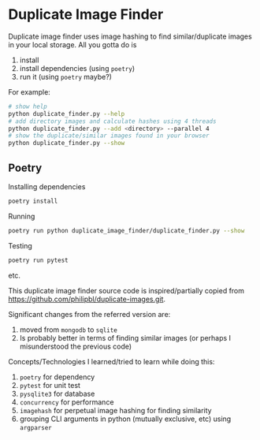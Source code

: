 # Duplicate Image Finder

Duplicate image finder uses image hashing to find similar/duplicate images in your local storage. All you gotta do is

1. install
2. install dependencies (using `poetry`)
3. run it (using `poetry` maybe?)

For example:

```sh
# show help
python duplicate_finder.py --help
# add directory images and calculate hashes using 4 threads
python duplicate_finder.py --add <directory> --parallel 4
# show the duplicate/similar images found in your browser
python duplicate_finder.py --show
```
## Poetry

Installing dependencies

```sh
poetry install
```

Running

```sh
poetry run python duplicate_image_finder/duplicate_finder.py --show
```

Testing

```sh
poetry run pytest
```
etc.

This duplicate image finder source code is inspired/partially copied from https://github.com/philipbl/duplicate-images.git.

Significant changes from the referred version are:

1. moved from `mongodb` to `sqlite`
2. Is probably better in terms of finding similar images (or perhaps I misunderstood the previous code)

Concepts/Technologies I learned/tried to learn while doing this:

1. `poetry` for dependency
2. `pytest` for unit test
3. `pysqlite3` for database
4. `concurrency` for performance
5. `imagehash` for perpetual image hashing for finding similarity
6. grouping CLI arguments in python (mutually exclusive, etc) using `argparser`
